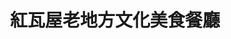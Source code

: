 ---
title: "紅瓦屋老地方文化美食餐廳"
description: "紅瓦屋老地方文化美食餐廳"
layout: shop
keywords:
  - 美食競賽
  - 台灣美食
  - 美食精選
datePublished: "2025-06-30"
dateModified: "2025-07-03"
city: "花蓮縣"
district: "光復鄉"
address: "花蓮縣光復鄉大全街62巷16號"
phone: "038704601"
geo: "23.660812566619605, 121.41025771649912"
google_map: "https://maps.app.goo.gl/B2RicZQH2vXwzmuf6"
footinder: "https://footinder.com.tw/%E8%8A%B1%E8%93%AE%E7%B8%A3%E5%85%89%E5%BE%A9%E9%84%89/5714/"
official: "https://www.facebook.com/cifadahan6216/"
award:
  - name: "500盤"
    year: "2024"
    entries:
      - dishes:
          - "石頭火鍋"

---